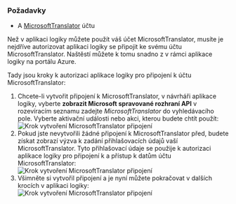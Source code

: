 ### <a name="prerequisites"></a>Požadavky
* A [MicrosoftTranslator](https://www.microsoft.com/translator) účtu  

Než v aplikaci logiky můžete použít váš účet MicrosoftTranslator, musíte je nejdříve autorizovat aplikaci logiky se připojit ke svému účtu MicrosoftTranslator. Naštěstí můžete k tomu snadno z v rámci aplikace logiky na portálu Azure.  

Tady jsou kroky k autorizaci aplikace logiky pro připojení k účtu MicrosoftTranslator:  

1. Chcete-li vytvořit připojení k MicrosoftTranslator, v návrháři aplikace logiky, vyberte **zobrazit Microsoft spravované rozhraní API** v rozevíracím seznamu zadejte *MicrosoftTranslator* do vyhledávacího pole. Vyberte aktivační události nebo akci, kterou budete chtít použít:  
   ![Krok vytvoření MicrosoftTranslator připojení](./media/connectors-create-api-microsofttranslator/microsofttranslator-1.png)  
2. Pokud jste nevytvořili žádné připojení k MicrosoftTranslator před, budete získat zobrazí výzva k zadání přihlašovacích údajů vaší MicrosoftTranslator. Tyto přihlašovací údaje se použije k autorizaci aplikace logiky pro připojení k a přístup k datům účtu MicrosoftTranslator:  
   ![Krok vytvoření MicrosoftTranslator připojení](./media/connectors-create-api-microsofttranslator/microsofttranslator-2.png)  
3. Všimněte si vytvořil připojení a je nyní můžete pokračovat v dalších krocích v aplikaci logiky:  
   ![Krok vytvoření MicrosoftTranslator připojení](./media/connectors-create-api-microsofttranslator/microsofttranslator-3.png)  

